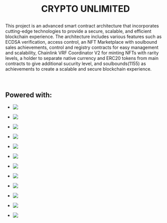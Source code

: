 <h1 align='center'>

  CRYPTO UNLIMITED

</h1>


This project is an advanced smart contract architecture that incorporates cutting-edge technologies to provide a secure, scalable, and efficient blockchain experience. The architecture includes various features such as ECDSA verification, access control, an NFT Marketplace with soulbound sales achievements, control and registry contracts for easy management and scalability, Chainlink VRF Coordinator V2 for minting NFTs with rarity levels, a holder to separate native currency and ERC20 tokens from main contracts to give additional sucurity level, and soulbounds(1155) as achievements to create a scalable and secure blockchain experience.

</br>
<h2>Powered with:</h2>

* <img align="left" src="https://img.shields.io/badge/Ethereum-000000?style=for-the-badge&logo=Ethereum&logoColor=white" />
</span>

* <img align="left" src="https://img.shields.io/badge/Solidity-660000?style=for-the-badge&logo=solidity&logoColor=white" />
 </span>

* <img align="left" src="https://img.shields.io/badge/chainlink-800000?style=for-the-badge&logo=chainlink&logoColor=white" />
 </span>
 
* <img align="left" src="https://img.shields.io/badge/OpenZeppelin-990000?style=for-the-badge&logo=openzeppelin&logoColor=white" />
</span>
 
* <img align="left" src="https://img.shields.io/badge/hardhat-b30000?style=for-the-badge" />
 </span>
  
* <img align="left" src="https://img.shields.io/badge/Ethers.js-cc0000?style=for-the-badge" />
 </span>
 
* <img align="left" src="https://img.shields.io/badge/-NFT-ff0000?style=for-the-badge" />
 </span>
 
* <img align="left" src="https://img.shields.io/badge/-SOULBOUNDS-ff1a1a?style=for-the-badge" />
 </span>
 
* <img align="left" src="https://img.shields.io/badge/-CRYPTOGRAPHY-ff3333?style=for-the-badge" />
 </span>

* <img align="left" src="https://img.shields.io/badge/ECDSA-ff4d4d?style=for-the-badge" />
 </span>
 
 * <img align="left" src="https://img.shields.io/badge/ERC1155-ff6666?style=for-the-badge" />
 </span>
 
 * <img align="left" src="https://img.shields.io/badge/ERC20-ff8080?style=for-the-badge" />
 </span>




